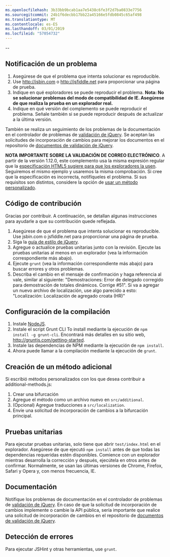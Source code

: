 ```yaml
---
ms.openlocfilehash: 3b33bb9bcab1aa7e5438c6fe3f2d7ba0833e7756
ms.sourcegitcommit: 24b1f6decbb17bb22a45166e5fdb0845c65af498
ms.translationtype: MT
ms.contentlocale: es-ES
ms.lasthandoff: 03/01/2019
ms.locfileid: "57054732"
---
```

--

## <a name="reporting-an-issue"></a>Notificación de un problema

1. Asegúrese de que el problema que intenta solucionar es reproducible.
2. Use http://jsbin.com o http://jsfiddle.net para proporcionar una página de prueba.
3. Indique en qué exploradores se puede reproducir el problema. **Nota: No se solucionar problemas del modo de compatibilidad de IE. Asegúrese de que realiza la prueba en un explorador real.**
4. Indique en qué versión del complemento se puede reproducir el problema. Señale también si se puede reproducir después de actualizar a la última versión.

También se realiza un seguimiento de los problemas de la documentación en el controlador de problemas de [validación de jQuery](https://github.com/jzaefferer/jquery-validation/issues).
Se aceptan las solicitudes de incorporación de cambios para mejorar los documentos en el repositorio de [documentos de validación de jQuery](https://github.com/jzaefferer/validation-content).

**NOTA IMPORTANTE SOBRE LA VALIDACIÓN DE CORREO ELECTRÓNICO**. A partir de la versión 1.12.0, este complemento usa la misma expresión regular que la [especificación HTML5 sugiere para que los exploradores la usen](https://html.spec.whatwg.org/multipage/forms.html#valid-e-mail-address). Seguiremos el mismo ejemplo y usaremos la misma comprobación. Si cree que la especificación es incorrecta, notifíqueles el problema. Si sus requisitos son distintos, considere la opción de [usar un método personalizado](http://jqueryvalidation.org/jQuery.validator.addMethod/).

## <a name="contributing-code"></a>Código de contribución

Gracias por contribuir. A continuación, se detallan algunas instrucciones para ayudarle a que su contribución quede reflejada.

1. Asegúrese de que el problema que intenta solucionar es reproducible. Use jsbin.com o jsfiddle.net para proporcionar una página de prueba.
2. Siga la [guía de estilo de jQuery](http://contribute.jquery.com/style-guides/js).
3. Agregue o actualice pruebas unitarias junto con la revisión. Ejecute las pruebas unitarias al menos en un explorador (vea la información correspondiente más abajo).
4. Ejecute `grunt` (vea la información correspondiente más abajo) para buscar errores y otros problemas.
5. Describa el cambio en el mensaje de confirmación y haga referencia al vale, similar al siguiente: "Demostraciones: Error de delegado corregido para demostración de totales dinámicos. Corrige #51". Si va a agregar un nuevo archivo de localización, use algo parecido a esto: "Localización: Localización de agregado croata (HR)"

## <a name="build-setup"></a>Configuración de la compilación

1. Instale [NodeJS](http://nodejs.org).
2. Instale el script Grunt CLI To install mediante la ejecución de `npm install -g grunt-cli`. Encontrará más detalles en su sitio web, http://gruntjs.com/getting-started.
3. Instale las dependencias de NPM mediante la ejecución de `npm install`.
4. Ahora puede llamar a la compilación mediante la ejecución de `grunt`.

## <a name="creating-a-new-additional-method"></a>Creación de un método adicional

Si escribió métodos personalizados con los que desea contribuir a additional-methods.js:

1. Crear una bifurcación
2. Agregue el método como un archivo nuevo en `src/additional`.
3. (Opcional) Agregue traducciones a `src/localization`.
4. Envíe una solicitud de incorporación de cambios a la bifurcación principal.

## <a name="unit-tests"></a>Pruebas unitarias

Para ejecutar pruebas unitarias, solo tiene que abrir `test/index.html` en el explorador. Asegúrese de que ejecutó `npm install` antes de que todas las dependencias requeridas estén disponibles.
Comience con un explorador mientras desarrolla la corrección y después, ejecútela en otros antes de confirmar. Normalmente, se usan las últimas versiones de Chrome, Firefox, Safari y Opera y, con menos frecuencia, IE.

## <a name="documentation"></a>Documentación

Notifique los problemas de documentación en el controlador de problemas de [validación de jQuery](https://github.com/jzaefferer/jquery-validation/issues).
En caso de que la solicitud de incorporación de cambios implemente o cambie la API pública, sería importante que realice una solicitud de incorporación de cambios en el repositorio de [documentos de validación de jQuery](https://github.com/jzaefferer/validation-content).

## <a name="linting"></a>Detección de errores

Para ejecutar JSHint y otras herramientas, use `grunt`.
